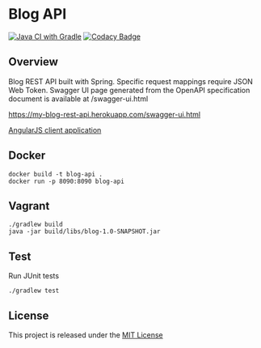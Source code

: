 # Blog API
[![Java CI with Gradle](https://github.com/nmuzychuk/blog-api/actions/workflows/gradle.yml/badge.svg)](https://github.com/nmuzychuk/blog-api/actions/workflows/gradle.yml)
[![Codacy Badge](https://api.codacy.com/project/badge/Grade/9f42572d516b4df495cd146d63c7c571)](https://www.codacy.com/app/nmuzychuk/blog-api)

## Overview
Blog REST API built with Spring. Specific request mappings require JSON Web Token. Swagger UI page generated from the OpenAPI specification document is available at /swagger-ui.html

https://my-blog-rest-api.herokuapp.com/swagger-ui.html

[AngularJS client application](https://github.com/nmuzychuk/blog-web)
## Docker
```
docker build -t blog-api .
docker run -p 8090:8090 blog-api
```

## Vagrant
```
./gradlew build
java -jar build/libs/blog-1.0-SNAPSHOT.jar
```

## Test
Run JUnit tests
```
./gradlew test
```

## License
This project is released under the [MIT License](LICENSE.txt)
